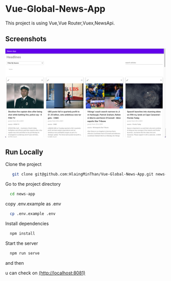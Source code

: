 
#  Vue-Global-News-App

This project is using Vue,Vue Router,Vuex,NewsApi.


## Screenshots

![App Screenshot](https://github.com/HlaingMinThan/Vue-Global-News-App/blob/master/public/images/News-App.png?raw=true)


## Run Locally

Clone the project

```bash
   git clone git@github.com:HlaingMinThan/Vue-Global-News-App.git news-app
```

Go to the project directory

```bash
  cd news-app
```

copy .env.example as .env

```bash
  cp .env.example .env
```

Install dependencies

```bash
  npm install
```
Start the server

```bash
  npm run serve
```

and then 

u can check on [(http://localhost:8081)](http://localhost:8081)
